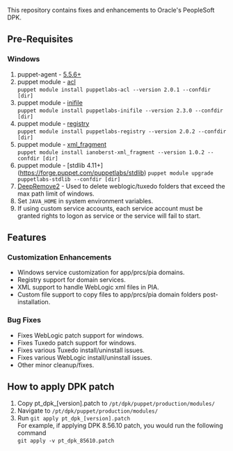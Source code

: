 This repository contains fixes and enhancements to Oracle's PeopleSoft DPK.

## Pre-Requisites

### Windows
1. puppet-agent - [5.5.6+](http://downloads.puppetlabs.com/windows/puppet/)  
2. puppet module - [acl](https://forge.puppet.com/puppetlabs/acl)  
 `puppet module install puppetlabs-acl --version 2.0.1 --confdir [dir]`
3. puppet module - [inifile](https://forge.puppet.com/puppetlabs/inifile)  
`puppet module install puppetlabs-inifile --version 2.3.0 --confdir [dir]`
4. puppet module - [registry](https://forge.puppet.com/puppetlabs/registry)  
`puppet module install puppetlabs-registry --version 2.0.2 --confdir [dir]`
5. puppet module - [xml_fragment](https://forge.puppet.com/ianoberst/xml_fragment)  
`puppet module install ianoberst-xml_fragment --version 1.0.2 --confdir [dir]`
6. puppet module - [stdlib 4.11+] (https://forge.puppet.com/puppetlabs/stdlib)
`puppet module upgrade puppetlabs-stdlib --confdir [dir]`
7. [DeepRemove2](https://github.com/juanpablojofre/deepremove) - Used to delete weblogic/tuxedo folders that exceed the max path limit of windows.
8. Set `JAVA_HOME` in system environment variables.
9. If using custom service accounts, each service account must be granted rights to logon as service or the service will fail to start.

## Features  

### Customization Enhancements
* Windows service customization for app/prcs/pia domains.
* Registry support for domain services.
* XML support to handle WebLogic xml files in PIA.
* Custom file support to copy files to app/prcs/pia domain folders post-installation.

### Bug Fixes
* Fixes WebLogic patch support for windows.
* Fixes Tuxedo patch support for windows.
* Fixes various Tuxedo install/uninstall issues.
* Fixes various WebLogic install/uninstall issues.
* Other minor cleanup/fixes.


## How to apply DPK patch
1. Copy pt_dpk_[version].patch to `/pt/dpk/puppet/production/modules/`
2. Navigate to `/pt/dpk/puppet/production/modules/`
3. Run `git apply pt_dpk_[version].patch`  
For example, if applying DPK 8.56.10 patch, you would run the following command  
`git apply -v pt_dpk_85610.patch`